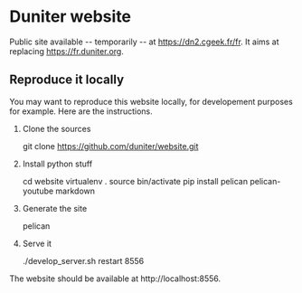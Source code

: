 # Duniter website

Public site available -- temporarily -- at https://dn2.cgeek.fr/fr. It aims at replacing https://fr.duniter.org.

## Reproduce it locally

You may want to reproduce this website locally, for developement purposes for example. Here are the instructions.

1. Clone the sources

    git clone https://github.com/duniter/website.git
    
2. Install python stuff

    cd website
    virtualenv .
    source bin/activate
    pip install pelican pelican-youtube markdown

3. Generate the site

    pelican

4. Serve it

    ./develop_server.sh restart 8556

The website should be available at http://localhost:8556.